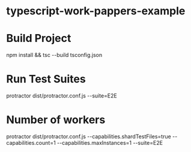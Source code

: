 # typescript-work-pappers-example


# Build Project
npm install && tsc --build tsconfig.json

# Run Test Suites
protractor dist/protractor.conf.js --suite=E2E

# Number of workers
protractor dist/protractor.conf.js --capabilities.shardTestFiles=true  --capabilities.count=1 --capabilities.maxInstances=1 --suite=E2E
